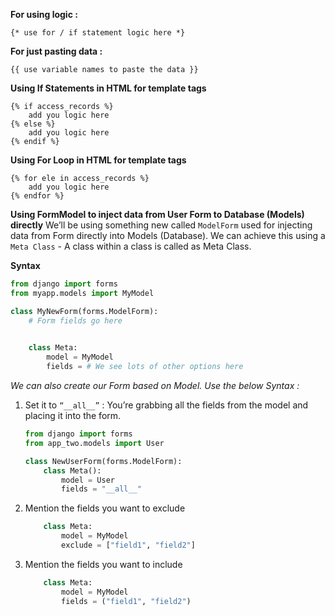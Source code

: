 
**For using logic :**

`{* use for / if statement logic here *}`

**For just pasting data :**

`{{ use variable names to paste the data }}`

**Using If Statements in HTML for template tags**
```
{% if access_records %}
	add you logic here
{% else %}
	add you logic here
{% endif %}
```

**Using For Loop in HTML for template tags**
```
{% for ele in access_records %}
    add you logic here
{% endfor %}
```

**Using FormModel to inject data from User Form to Database (Models) directly**
We’ll be using something new called `ModelForm` used for injecting data from Form directly into Models (Database). We can achieve this using a `Meta Class` - A class within a class is called as Meta Class.

**Syntax**
```python
from django import forms
from myapp.models import MyModel

class MyNewForm(forms.ModelForm):
	# Form fields go here
	

	class Meta:
		model = MyModel
		fields = # We see lots of other options here
```

*We can also create our Form based on Model.
Use the below Syntax :*
1. Set it to `“__all__”` : You’re grabbing all the fields from the model and placing it into the form.
    
    ```python
    from django import forms
    from app_two.models import User
    
    class NewUserForm(forms.ModelForm):
        class Meta():
            model = User
            fields = "__all__"	
    ```
    
2. Mention the fields you want to exclude 
    
    ```python
    	class Meta:
    		model = MyModel
    		exclude = ["field1", "field2"]
    ```
    
3. Mention the fields you want to include
    
    ```python
    	class Meta:
    		model = MyModel
    		fields = ("field1", "field2")
    ```
